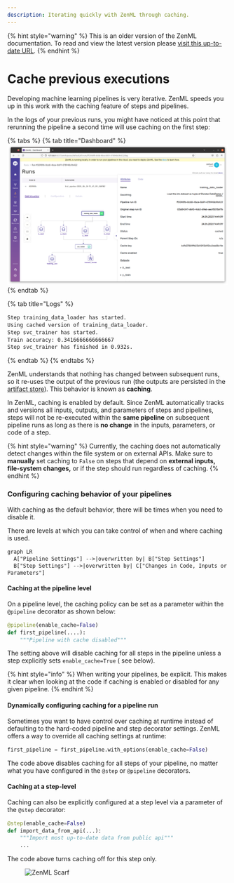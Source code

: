 ```yaml
---
description: Iterating quickly with ZenML through caching.
---
```


{% hint style="warning" %}
This is an older version of the ZenML documentation. To read and view the latest version please [visit this up-to-date URL](https://docs.zenml.io).
{% endhint %}


# Cache previous executions

Developing machine learning pipelines is very iterative. ZenML speeds you up in this work with the caching feature of steps and pipelines.

In the logs of your previous runs, you might have noticed at this point that rerunning the pipeline a second time will use caching on the first step:

{% tabs %}
{% tab title="Dashboard" %}
![DAG of a cached pipeline run](../../.gitbook/assets/CachedDag.png)
{% endtab %}

{% tab title="Logs" %}
```bash
Step training_data_loader has started.
Using cached version of training_data_loader.
Step svc_trainer has started.
Train accuracy: 0.3416666666666667
Step svc_trainer has finished in 0.932s.
```
{% endtab %}
{% endtabs %}

ZenML understands that nothing has changed between subsequent runs, so it re-uses the output of the previous run (the outputs are persisted in the [artifact store](../component-guide/artifact-stores/artifact-stores.md)). This behavior is known as **caching**.

In ZenML, caching is enabled by default. Since ZenML automatically tracks and versions all inputs, outputs, and parameters of steps and pipelines, steps will not be re-executed within the **same pipeline** on subsequent pipeline runs as long as there is **no change** in the inputs, parameters, or code of a step.

{% hint style="warning" %}
Currently, the caching does not automatically detect changes within the file system or on external APIs. Make sure to **manually** set caching to `False` on steps that depend on **external inputs, file-system changes,** or if the step should run regardless of caching.
{% endhint %}

### Configuring caching behavior of your pipelines

With caching as the default behavior, there will be times when you need to disable it.

There are levels at which you can take control of when and where caching is used.

```mermaid
graph LR
  A["Pipeline Settings"] -->|overwritten by| B["Step Settings"] 
  B["Step Settings"] -->|overwritten by| C["Changes in Code, Inputs or Parameters"] 
```

#### Caching at the pipeline level

On a pipeline level, the caching policy can be set as a parameter within the `@pipeline` decorator as shown below:

```python
@pipeline(enable_cache=False)
def first_pipeline(....):
    """Pipeline with cache disabled"""
```

The setting above will disable caching for all steps in the pipeline unless a step explicitly sets `enable_cache=True` ( see below).

{% hint style="info" %}
When writing your pipelines, be explicit. This makes it clear when looking at the code if caching is enabled or disabled for any given pipeline.
{% endhint %}

#### Dynamically configuring caching for a pipeline run

Sometimes you want to have control over caching at runtime instead of defaulting to the hard-coded pipeline and step decorator settings. ZenML offers a way to override all caching settings at runtime:

```python
first_pipeline = first_pipeline.with_options(enable_cache=False)
```

The code above disables caching for all steps of your pipeline, no matter what you have configured in the `@step` or `@pipeline` decorators.

#### Caching at a step-level

Caching can also be explicitly configured at a step level via a parameter of the `@step` decorator:

```python
@step(enable_cache=False)
def import_data_from_api(...):
    """Import most up-to-date data from public api"""
    ...
```

The code above turns caching off for this step only.

<!-- For scarf -->
<figure><img alt="ZenML Scarf" referrerpolicy="no-referrer-when-downgrade" src="https://static.scarf.sh/a.png?x-pxid=f0b4f458-0a54-4fcd-aa95-d5ee424815bc" /></figure>

